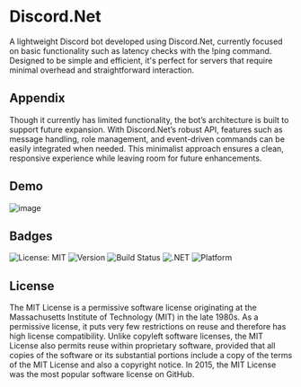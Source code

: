 # Discord.Net
A lightweight Discord bot developed using Discord.Net, currently focused on basic functionality such as latency checks with the !ping command. Designed to be simple and efficient, it's perfect for servers that require minimal overhead and straightforward interaction.

## Appendix
Though it currently has limited functionality, the bot’s architecture is built to support future expansion. With Discord.Net’s robust API, features such as message handling, role management, and event-driven commands can be easily integrated when needed. This minimalist approach ensures a clean, responsive experience while leaving room for future enhancements.

## Demo
![image](https://github.com/user-attachments/assets/53cbd55e-a72e-4059-aa61-52539052eec9)

## Badges
![License: MIT](https://img.shields.io/badge/License-MIT-green.svg)
![Version](https://img.shields.io/badge/version-1.0.0-blue)
![Build Status](https://img.shields.io/badge/build-passing-brightgreen)
![.NET](https://img.shields.io/badge/.NET-8.0-blue)
![Platform](https://img.shields.io/badge/platform-discord-lightblue)

## License
The MIT License is a permissive software license originating at the Massachusetts Institute of Technology (MIT) in the late 1980s. As a permissive license, it puts very few restrictions on reuse and therefore has high license compatibility.
Unlike copyleft software licenses, the MIT License also permits reuse within proprietary software, provided that all copies of the software or its substantial portions include a copy of the terms of the MIT License and also a copyright notice. In 2015, the MIT License was the most popular software license on GitHub.
